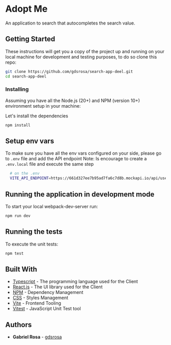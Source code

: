 # Adopt Me

An application to search that autocompletes the search value.

## Getting Started

These instructions will get you a copy of the project up and running on your local machine for development and testing purposes, to do so clone this repo:

```zsh
git clone https://github.com/gdsrosa/search-app-deel.git
cd search-app-deel
```

### Installing

Assuming you have all the Node.js (20+) and NPM (version 10+) environment setup in your machine:

Let's install the dependencies

```zsh
npm install
```

## Setup env vars

To make sure you have all the env vars configured on your side, please go to `.env` file and add the API endpoint
Note: Is encourage to create a `.env.local` file and execute the same step

```zsh
  # on the .env
  VITE_API_ENDPOINT=https://661d327ee7b95ad7fa6c7d8b.mockapi.io/api/users
```

## Running the application in development mode

To start your local webpack-dev-server run:

```zsh
npm run dev
```

## Running the tests

To execute the unit tests:

```zsh
npm test
```

## Built With

- [Typescript](https://www.typescriptlang.org/) - The programming language used for the Client
- [React.js](https://reactjs.org/) - The UI library used for the Client
- [NPM](http://npmjs.org) - Dependency Management
- [CSS](https://developer.mozilla.org/pt-BR/docs/Web/CSS) - Styles Management
- [Vite](https://vitejs.dev/) - Frontend Tooling
- [Vitest](https://vitest.dev/) - JavaScript Unit Test tool

## Authors

- **Gabriel Rosa** - [gdsrosa](https://github.com/gdsrosa)
